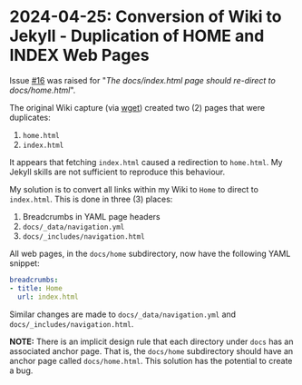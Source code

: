 # 2024-04-25: Conversion of Wiki to Jekyll - Duplication of HOME and INDEX Web Pages

Issue [#16](https://github.com/dfhawthorne/dfhawthorne.github.io/issues/16) was raised for "_The docs/index.html page should re-direct to docs/home.html_".

The original Wiki capture (via [wget](https://man7.org/linux/man-pages/man1/wget.1.html)) created two (2) pages that were duplicates:

1. `home.html`
1. `index.html`

It appears that fetching `index.html` caused a redirection to `home.html`. My Jekyll skills are not sufficient to reproduce this behaviour.

My solution is to convert all links within my Wiki to `Home` to direct to `index.html`. This is done in three (3) places:

1. Breadcrumbs in YAML page headers
1. `docs/_data/navigation.yml`
1. `docs/_includes/navigation.html`

All web pages, in the `docs/home` subdirectory, now have the following YAML snippet:

```yaml
breadcrumbs:
- title: Home
  url: index.html
```

Similar changes are made to `docs/_data/navigation.yml` and `docs/_includes/navigation.html`.

__NOTE:__ There is an implicit design rule that each directory under `docs` has an associated anchor page. That is, the `docs/home` subdirectory should have an anchor page called `docs/home.html`. This solution has the potential to create a bug.
